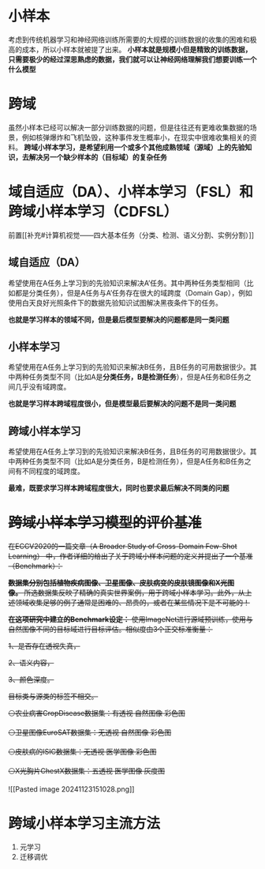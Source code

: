 # 小样本
考虑到传统机器学习和神经网络训练所需要的大规模的训练数据的收集的困难和极高的成本，所以小样本就被提了出来。
**小样本就是规模小但是精致的训练数据，只需要极少的经过深思熟虑的数据，我们就可以让神经网络理解我们想要训练一个什么模型**

# 跨域
虽然小样本已经可以解决一部分训练数据的问题，但是往往还有更难收集数据的场景，例如核弹爆炸和飞机坠毁，这种事件发生概率小，在现实中很难收集相关的资料。
**跨域小样本学习，是希望利用一个或多个其他成熟领域（源域）上的先验知识，去解决另一个缺少样本的（目标域）的复杂任务**

# 域自适应（DA）、小样本学习（FSL）和跨域小样本学习（CDFSL）
前置[[补充#计算机视觉——四大基本任务（分类、检测、语义分割、实例分割）]]
## 域自适应（DA）
希望使用在A任务上学习到的先验知识来解决A’任务。其中两种任务类型相同（比如都是分类任务），但是A任务与A’任务存在很大的域跨度（Domain Gap），例如使用白天良好光照条件下的数据先验知识试图解决黑夜条件下的任务。

**也就是学习样本的领域不同，但是最后模型要解决的问题都是同一类问题**

## 小样本学习
希望使用在A任务上学习到的先验知识来解决B任务，且B任务的可用数据很少。其中两种任务类型不同（比如A是**分类任务，B是检测任务**），但是A任务和B任务之间几乎没有域跨度。

**也就是学习样本跨域程度很小，但是模型最后要解决的问题不是同一类问题**
## 跨域小样本学习
希望使用在A任务上学习到的先验知识来解决B任务，且B任务的可用数据很少。其中两种任务类型不同（比如A是分类任务，B是检测任务），但是A任务和B任务之间有不同程度的域跨度。

**最难，既要求学习样本跨域程度很大，同时也要求最后解决不同类的问题**

# ~~跨域小样本学习模型的评价基准~~
~~在ECCV2020的一篇文章（A Broader Study of Cross-Domain Few-Shot Learning） 中，作者详细的给出了关于跨域小样本问题的定义并提出了一个基准（Benchmark）：~~

~~**数据集分别包括植物疾病图像、卫星图像、皮肤病变的皮肤镜图像和X光图像。** 所选数据集反映了精确的真实世界案例，用于跨域小样本学习。此外，从上述领域收集足够的例子通常是困难的、昂贵的，或者在某些情况下是不可能的！~~

~~**在这项研究中建立的Benchmark设定：** 使用ImageNet进行源域预训练，使用与自然图像不同的目标域进行目标评估。相似度由3个正交标准衡量：~~

~~1、是否存在透视失真，~~

~~2、语义内容，~~

~~3、颜色深度。~~

~~目标类与源类的标签不相交。~~

~~⚪农业病害CropDisease数据集：有透视 自然图像 彩色图~~

~~⚪卫星图像EuroSAT数据集：无透视 自然图像 彩色图~~

~~⚪皮肤病的ISIC数据集：无透视 医学图像 彩色图~~

~~⚪X光胸片ChestX数据集：五透视 医学图像 灰度图~~

![[Pasted image 20241123151028.png]]

# 跨域小样本学习主流方法
1. 元学习
2. 迁移调优
